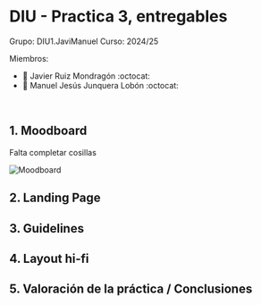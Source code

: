 # DIU - Practica 3, entregables

Grupo: DIU1.JaviManuel Curso: 2024/25

Miembros:
 * :bust_in_silhouette:  Javier Ruiz Mondragón    :octocat:     
 * :bust_in_silhouette:  Manuel Jesús Junquera Lobón    :octocat:
<br>


## 1. Moodboard

Falta completar cosillas

![Moodboard](Moodboard.png)


## 2. Landing Page



## 3. Guidelines



## 4. Layout hi-fi



## 5. Valoración de la práctica / Conclusiones


